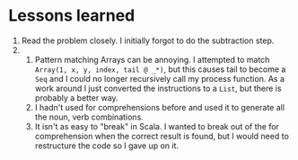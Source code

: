 # Lessons learned

1. Read the problem closely. I initially forgot to do the subtraction step.
2. 
    1. Pattern matching Arrays can be annoying. I attempted to match `Array(1, x, y, index, tail @ _*)`, but this causes
tail to become a `Seq` and I could no longer recursively call my process function. As a work around I just converted the
instructions to a `List`, but there is probably a better way.
    2. I hadn't used for comprehensions before and used it to generate all the noun, verb combinations.
    3. It isn't as easy to "break" in Scala. I wanted to break out of the for comprehension when the correct result is 
    found, but I would need to restructure the code so I gave up on it.

